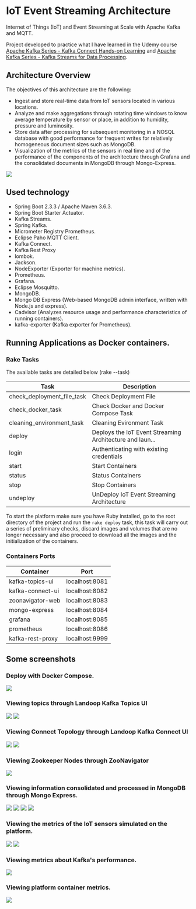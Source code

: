 # IoT Event Streaming Architecture
Internet of Things (IoT) and Event Streaming at Scale with Apache Kafka and MQTT.

Project developed to practice what I have learned in the Udemy course [Apache Kafka Series - Kafka Connect Hands-on Learning](https://www.udemy.com/course/kafka-connect/) and 
[Apache Kafka Series - Kafka Streams for Data Processing](https://www.udemy.com/course/kafka-streams/).

## Architecture Overview

The objectives of this architecture are the following:

* Ingest and store real-time data from IoT sensors located in various locations.
* Analyze and make aggregations through rotating time windows to know average temperature by sensor or place, in addition to humidity, pressure and luminosity.
* Store data after processing for subsequent monitoring in a NOSQL database with good performance for frequent writes for relatively homogeneous document sizes such as MongoDB.
* Visualization of the metrics of the sensors in real time and of the performance of the components of the architecture through Grafana and the consolidated documents in MongoDB through Mongo-Express.

<img width="auto" src="./iot_streaming_architecture.png" />


## Used technology

* Spring Boot 2.3.3 / Apache Maven 3.6.3.
* Spring Boot Starter Actuator.
* Kafka Streams.
* Spring Kafka.
* Micrometer Registry Prometheus.
* Eclipse Paho MQTT Client.
* Kafka Connect.
* Kafka Rest Proxy
* lombok.
* Jackson.
* NodeExporter (Exporter for machine metrics).
* Prometheus.
* Grafana.
* Eclipse Mosquitto.
* MongoDB.
* Mongo DB Express (Web-based MongoDB admin interface, written with Node.js and express).
* Cadvisor (Analyzes resource usage and performance characteristics of running containers).
* kafka-exporter (Kafka exporter for Prometheus).


## Running Applications as Docker containers.

### Rake Tasks

The available tasks are detailed below (rake --task)


| Task | Description |
| ------ | ------ |
| check_deployment_file_task | Check Deployment File |
| check_docker_task | Check Docker and Docker Compose Task |
| cleaning_environment_task | Cleaning Evironment Task |
| deploy | Deploys the IoT Event Streaming Architecture and laun... |
| login | Authenticating with existing credentials |
| start | Start Containers |
| status | Status Containers |
| stop | Stop Containers |
| undeploy | UnDeploy IoT Event Streaming Architecture |


To start the platform make sure you have Ruby installed, go to the root directory of the project and run the `rake deploy` task, this task will carry out a series of preliminary checks, discard images and volumes that are no longer necessary and also proceed to download all the images and the initialization of the containers.

  ### Containers Ports

| Container | Port |
| ------ | ------ |
| kafka-topics-ui | localhost:8081 |
| kafka-connect-ui | localhost:8082 |
| zoonavigator-web | localhost:8083 |
| mongo-express | localhost:8084 |
| grafana | localhost:8085 |
| prometheus | localhost:8086 |
| kafka-rest-proxy | localhost:9999 |

## Some screenshots

### Deploy with Docker Compose.

<img width="auto" src="./screenshots/platform_containers.PNG" />

### Viewing topics through Landoop Kafka Topics UI

<img width="auto" src="./screenshots/kafka_topics_1.PNG" />
<img width="auto" src="./screenshots/kafka_topics_2.PNG" />

### Viewing Connect Topology through Landoop Kafka Connect UI

<img width="auto" src="./screenshots/kafka_connect_1.PNG" />
<img width="auto" src="./screenshots/kafka_connect_2.PNG" />

### Viewing Zookeeper Nodes through ZooNavigator

<img width="auto" src="./screenshots/zoonavigator_1.PNG" />

### Viewing information consolidated and processed in MongoDB through Mongo Express.

<img width="auto" src="./screenshots/mongo_express_1.PNG" />
<img width="auto" src="./screenshots/mongo_express_2.PNG" />
<img width="auto" src="./screenshots/mongo_express_4.PNG" />
<img width="auto" src="./screenshots/mongo_express_5.PNG" />

### Viewing the metrics of the IoT sensors simulated on the platform.

<img width="auto" src="./screenshots/grafana_1.PNG" />
<img width="auto" src="./screenshots/grafana_2.PNG" />

### Viewing metrics about Kafka's performance.
<img width="auto" src="./screenshots/grafana_3.PNG" />

### Viewing platform container metrics.
<img width="auto" src="./screenshots/grafana_4.PNG" />


